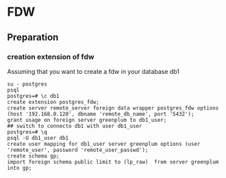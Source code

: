    
# FDW
## Preparation
### creation extension of fdw
Assuming that you want to create a fdw in your database db1


    su - postgres
    psql
    postgres=# \c db1
    create extension postgres_fdw;
    create server remote_server foreign data wrapper postgres_fdw options (host '192.168.0.120', dbname 'remote_db_name', port '5432');
    grant usage on foreign server greenplum to db1_user;
    ## switch to connecto db1 with user db1_user
    postgres=# \q
    psql -U db1_user db1
    create user mapping for db1_user server greenplum options (user 'remote_user', password 'remote_user_passwd');
    create schema gp;
    import foreign schema public limit to (lp_raw)  from server greenplum into gp;
    

